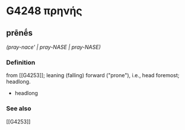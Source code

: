 # G4248 πρηνής

## prēnḗs

_(pray-nace' | pray-NASE | pray-NASE)_

### Definition

from [[G4253]]; leaning (falling) forward ("prone"), i.e., head foremost; headlong.

- headlong

### See also

[[G4253]]

